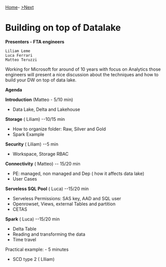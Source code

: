 
[Home](https://github.com/LiliamLeme/FTALive-Sessions_Synapse_SQL/blob/main/content/data/Synapse_SQL/Building_on_top_Datalake/Agenda.md)\- [>Next](https://github.com/LiliamLeme/FTALive-Sessions_Synapse_SQL/blob/main/content/data/Synapse_SQL/Building_on_top_Datalake/Data%20Lake%2C%20Delta%20and%20Lakehouse.md)


# Building  on top of  Datalake

**Presenters - FTA engineers**

	Liliam Leme
	Luca Ferrari
	Matteo Teruzzi

Working for Microsoft for around of 10 years with focus on Analytics those engineers will present a nice discussion about the techniques and how to build your DW on top of data lake.

**Agenda**

 **Introduction** (Matteo - 5/10 min)
 - Data Lake, Delta and Lakehouse

 **Storage** ( Liliam) --10/15 min

-  How to organize folder:      Raw, Silver and Gold
-  Spark Example

**Security** ( Liliam) --5 min

- Workspace, Storage RBAC


**Connectivity** ( Matteo) -- 15/20 min

 - PE: managed, non managed and Dep ( how it affects data lake)
 - User Cases

  
**Serveless SQL Pool** ( Luca) --15/20 min

- Serveless Permissions: SAS key, AAD and SQL user
- Openrowset, Views, external Tables   and partition
- CETAS
 
**Spark** ( Luca) --15/20 min

- Delta Table
- Reading and transforming the data
- Time travel

Practical example: - 5 minutes
- SCD type 2 ( LIliam)
 






